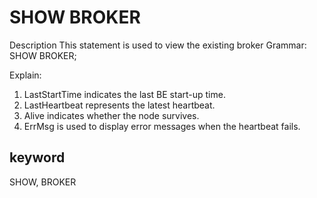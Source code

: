 # SHOW BROKER
Description
This statement is used to view the existing broker
Grammar:
SHOW BROKER;

Explain:
1. LastStartTime indicates the last BE start-up time.
2. LastHeartbeat represents the latest heartbeat.
3. Alive indicates whether the node survives.
4. ErrMsg is used to display error messages when the heartbeat fails.

## keyword
SHOW, BROKER

